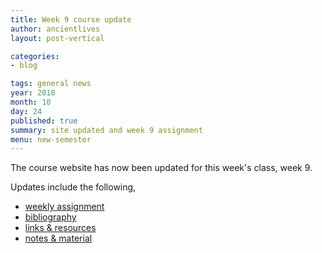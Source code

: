 ```yaml
---
title: Week 9 course update
author: ancientlives
layout: post-vertical

categories:
- blog

tags: general news
year: 2018
month: 10
day: 24
published: true
summary: site updated and week 9 assignment
menu: new-semester
---
```


The course website has now been updated for this week's class, week 9.

Updates include the following,

* [weekly assignment](/weekly_assignment)
* [bibliography](/bibliography)
* [links & resources](/links)
* [notes & material](/notes)
